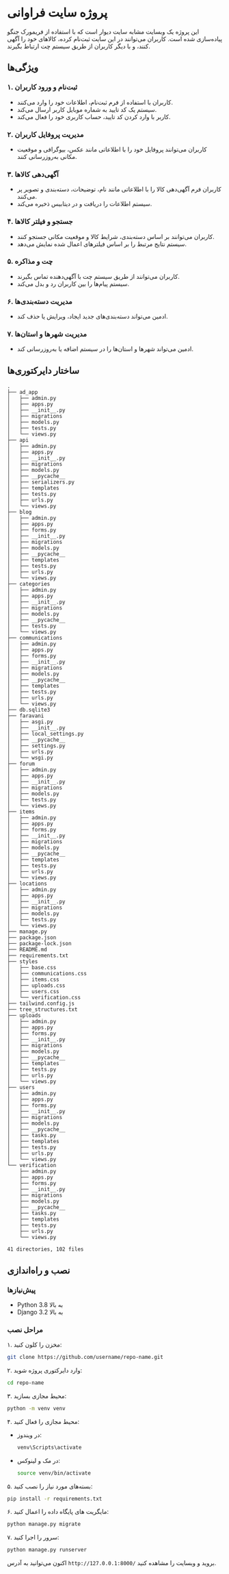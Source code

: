 # پروژه سایت فراوانی

این پروژه یک وبسایت مشابه سایت دیوار است که با استفاده از فریمورک جنگو پیاده‌سازی شده است. کاربران می‌توانند در این سایت ثبت‌نام کرده، کالاهای خود را آگهی کنند، و با دیگر کاربران از طریق سیستم چت ارتباط بگیرند.

## ویژگی‌ها

### ۱. ثبت‌نام و ورود کاربران
- کاربران با استفاده از فرم ثبت‌نام، اطلاعات خود را وارد می‌کنند.
- سیستم یک کد تایید به شماره موبایل کاربر ارسال می‌کند.
- کاربر با وارد کردن کد تایید، حساب کاربری خود را فعال می‌کند.

### ۲. مدیریت پروفایل کاربران
- کاربران می‌توانند پروفایل خود را با اطلاعاتی مانند عکس، بیوگرافی و موقعیت مکانی به‌روزرسانی کنند.

### ۳. آگهی‌دهی کالاها
- کاربران فرم آگهی‌دهی کالا را با اطلاعاتی مانند نام، توضیحات، دسته‌بندی و تصویر پر می‌کنند.
- سیستم اطلاعات را دریافت و در دیتابیس ذخیره می‌کند.

### ۴. جستجو و فیلتر کالاها
- کاربران می‌توانند بر اساس دسته‌بندی، شرایط کالا و موقعیت مکانی جستجو کنند.
- سیستم نتایج مرتبط را بر اساس فیلترهای اعمال شده نمایش می‌دهد.

### ۵. چت و مذاکره
- کاربران می‌توانند از طریق سیستم چت با آگهی‌دهنده تماس بگیرند.
- سیستم پیام‌ها را بین کاربران رد و بدل می‌کند.

### ۶. مدیریت دسته‌بندی‌ها
- ادمین می‌تواند دسته‌بندی‌های جدید ایجاد، ویرایش یا حذف کند.

### ۷. مدیریت شهرها و استان‌ها
- ادمین می‌تواند شهرها و استان‌ها را در سیستم اضافه یا به‌روزرسانی کند.

## ساختار دایرکتوری‌ها

```
.
├── ad_app
│   ├── admin.py
│   ├── apps.py
│   ├── __init__.py
│   ├── migrations
│   ├── models.py
│   ├── tests.py
│   └── views.py
├── api
│   ├── admin.py
│   ├── apps.py
│   ├── __init__.py
│   ├── migrations
│   ├── models.py
│   ├── __pycache__
│   ├── serializers.py
│   ├── templates
│   ├── tests.py
│   ├── urls.py
│   └── views.py
├── blog
│   ├── admin.py
│   ├── apps.py
│   ├── forms.py
│   ├── __init__.py
│   ├── migrations
│   ├── models.py
│   ├── __pycache__
│   ├── templates
│   ├── tests.py
│   ├── urls.py
│   └── views.py
├── categories
│   ├── admin.py
│   ├── apps.py
│   ├── __init__.py
│   ├── migrations
│   ├── models.py
│   ├── __pycache__
│   ├── tests.py
│   └── views.py
├── communications
│   ├── admin.py
│   ├── apps.py
│   ├── forms.py
│   ├── __init__.py
│   ├── migrations
│   ├── models.py
│   ├── __pycache__
│   ├── templates
│   ├── tests.py
│   ├── urls.py
│   └── views.py
├── db.sqlite3
├── faravani
│   ├── asgi.py
│   ├── __init__.py
│   ├── local_settings.py
│   ├── __pycache__
│   ├── settings.py
│   ├── urls.py
│   └── wsgi.py
├── forum
│   ├── admin.py
│   ├── apps.py
│   ├── __init__.py
│   ├── migrations
│   ├── models.py
│   ├── tests.py
│   └── views.py
├── items
│   ├── admin.py
│   ├── apps.py
│   ├── forms.py
│   ├── __init__.py
│   ├── migrations
│   ├── models.py
│   ├── __pycache__
│   ├── templates
│   ├── tests.py
│   ├── urls.py
│   └── views.py
├── locations
│   ├── admin.py
│   ├── apps.py
│   ├── __init__.py
│   ├── migrations
│   ├── models.py
│   ├── tests.py
│   └── views.py
├── manage.py
├── package.json
├── package-lock.json
├── README.md
├── requirements.txt
├── styles
│   ├── base.css
│   ├── communications.css
│   ├── items.css
│   ├── uploads.css
│   ├── users.css
│   └── verification.css
├── tailwind.config.js
├── tree_structures.txt
├── uploads
│   ├── admin.py
│   ├── apps.py
│   ├── forms.py
│   ├── __init__.py
│   ├── migrations
│   ├── models.py
│   ├── __pycache__
│   ├── templates
│   ├── tests.py
│   ├── urls.py
│   └── views.py
├── users
│   ├── admin.py
│   ├── apps.py
│   ├── forms.py
│   ├── __init__.py
│   ├── migrations
│   ├── models.py
│   ├── __pycache__
│   ├── tasks.py
│   ├── templates
│   ├── tests.py
│   ├── urls.py
│   └── views.py
└── verification
	├── admin.py
	├── apps.py
	├── forms.py
	├── __init__.py
	├── migrations
	├── models.py
	├── __pycache__
	├── tasks.py
	├── templates
	├── tests.py
	├── urls.py
	└── views.py

41 directories, 102 files
```

## نصب و راه‌اندازی

### پیش‌نیازها
- Python 3.8 به بالا
- Django 3.2 به بالا

### مراحل نصب
۱. مخزن را کلون کنید:
   ```bash
   git clone https://github.com/username/repo-name.git
   ```

۲. وارد دایرکتوری پروژه شوید:
   ```bash
   cd repo-name
   ```

۳. محیط مجازی بسازید:
   ```bash
   python -m venv venv
   ```

۴. محیط مجازی را فعال کنید:
   - در ویندوز:
     ```bash
     venv\Scripts\activate
     ```
   - در مک و لینوکس:
     ```bash
     source venv/bin/activate
     ```

۵. بسته‌های مورد نیاز را نصب کنید:
   ```bash
   pip install -r requirements.txt
   ```

۶. مایگریت های پایگاه داده را اعمال کنید:
   ```bash
   python manage.py migrate
   ```

۷. سرور  را اجرا کنید:
   ```bash
   python manage.py runserver
   ```

اکنون می‌توانید به آدرس `http://127.0.0.1:8000/` بروید و وبسایت را مشاهده کنید.

